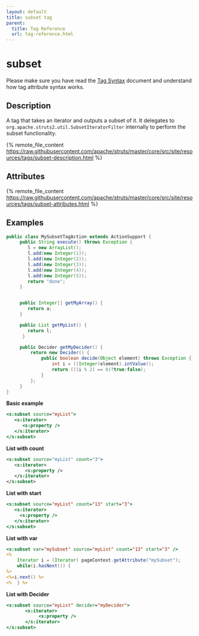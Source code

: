 ```yaml
---
layout: default
title: subset tag
parent:
  title: Tag Reference
  url: tag-reference.html
---
```


# subset

Please make sure you have read the [Tag Syntax](tag-syntax) document and understand how tag attribute syntax works.

## Description

A tag that takes an iterator and outputs a subset of it. It delegates to `org.apache.struts2.util.SubsetIteratorFilter`
internally to perform the subset functionality.

{% remote_file_content https://raw.githubusercontent.com/apache/struts/master/core/src/site/resources/tags/subset-description.html %}

## Attributes

{% remote_file_content https://raw.githubusercontent.com/apache/struts/master/core/src/site/resources/tags/subset-attributes.html %}

## Examples

```java
public class MySubsetTagAction extends ActionSupport {
     public String execute() throws Exception {
        l = new ArrayList();
        l.add(new Integer(1));
        l.add(new Integer(2));
        l.add(new Integer(3));
        l.add(new Integer(4));
        l.add(new Integer(5));
        return "done";
     }


     public Integer[] getMyArray() {
        return a;
     }

     public List getMyList() {
        return l;
      }

     public Decider getMyDecider() {
         return new Decider() {
             public boolean decide(Object element) throws Exception {
                 int i = ((Integer)element).intValue();
                 return (((i % 2) == 0)?true:false);
             }
         };
     }
}
```

**Basic example**

```jsp
<s:subset source="myList">
   <s:iterator>
      <s:property />
   </s:iterator>
</s:subset>
```

**List with count**

```xml
<s:subset source="myList" count="3">
   <s:iterator>
       <s:property />
   </s:iterator>
</s:subset>
```

**List with start**

```jsp
<s:subset source="myList" count="13" start="3">
   <s:iterator>
     <s:property />
   </s:iterator>
</s:subset>
```

**List with var**

```jsp
<s:subset var="mySubset" source="myList" count="13" start="3" />
<%
    Iterator i = (Iterator) pageContext.getAttribute("mySubset");
    while(i.hasNext()) {
%>
<%=i.next() %>
<%  } %>
```

**List with Decider**

```jsp
<s:subset source="myList" decider="myDecider">
       <s:iterator>
            <s:property />
       </s:iterator>
</s:subset>
```
